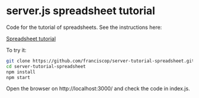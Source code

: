 # server.js spreadsheet tutorial

Code for the tutorial of spreadsheets. See the instructions here:

[Spreadsheet tutorial](https://server.js/tutorials/spreadsheet/)

To try it:

```bash
git clone https://github.com/franciscop/server-tutorial-spreadsheet.git
cd server-tutorial-spreadsheet
npm install
npm start
```

Open the browser on http://localhost:3000/ and check the code in index.js.

